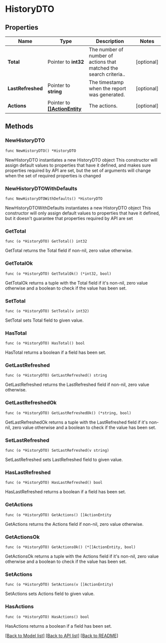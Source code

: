 # HistoryDTO

## Properties

Name | Type | Description | Notes
------------ | ------------- | ------------- | -------------
**Total** | Pointer to **int32** | The number of number of actions that matched the search criteria.. | [optional] 
**LastRefreshed** | Pointer to **string** | The timestamp when the report was generated. | [optional] 
**Actions** | Pointer to [**[]ActionEntity**](ActionEntity.md) | The actions. | [optional] 

## Methods

### NewHistoryDTO

`func NewHistoryDTO() *HistoryDTO`

NewHistoryDTO instantiates a new HistoryDTO object
This constructor will assign default values to properties that have it defined,
and makes sure properties required by API are set, but the set of arguments
will change when the set of required properties is changed

### NewHistoryDTOWithDefaults

`func NewHistoryDTOWithDefaults() *HistoryDTO`

NewHistoryDTOWithDefaults instantiates a new HistoryDTO object
This constructor will only assign default values to properties that have it defined,
but it doesn't guarantee that properties required by API are set

### GetTotal

`func (o *HistoryDTO) GetTotal() int32`

GetTotal returns the Total field if non-nil, zero value otherwise.

### GetTotalOk

`func (o *HistoryDTO) GetTotalOk() (*int32, bool)`

GetTotalOk returns a tuple with the Total field if it's non-nil, zero value otherwise
and a boolean to check if the value has been set.

### SetTotal

`func (o *HistoryDTO) SetTotal(v int32)`

SetTotal sets Total field to given value.

### HasTotal

`func (o *HistoryDTO) HasTotal() bool`

HasTotal returns a boolean if a field has been set.

### GetLastRefreshed

`func (o *HistoryDTO) GetLastRefreshed() string`

GetLastRefreshed returns the LastRefreshed field if non-nil, zero value otherwise.

### GetLastRefreshedOk

`func (o *HistoryDTO) GetLastRefreshedOk() (*string, bool)`

GetLastRefreshedOk returns a tuple with the LastRefreshed field if it's non-nil, zero value otherwise
and a boolean to check if the value has been set.

### SetLastRefreshed

`func (o *HistoryDTO) SetLastRefreshed(v string)`

SetLastRefreshed sets LastRefreshed field to given value.

### HasLastRefreshed

`func (o *HistoryDTO) HasLastRefreshed() bool`

HasLastRefreshed returns a boolean if a field has been set.

### GetActions

`func (o *HistoryDTO) GetActions() []ActionEntity`

GetActions returns the Actions field if non-nil, zero value otherwise.

### GetActionsOk

`func (o *HistoryDTO) GetActionsOk() (*[]ActionEntity, bool)`

GetActionsOk returns a tuple with the Actions field if it's non-nil, zero value otherwise
and a boolean to check if the value has been set.

### SetActions

`func (o *HistoryDTO) SetActions(v []ActionEntity)`

SetActions sets Actions field to given value.

### HasActions

`func (o *HistoryDTO) HasActions() bool`

HasActions returns a boolean if a field has been set.


[[Back to Model list]](../README.md#documentation-for-models) [[Back to API list]](../README.md#documentation-for-api-endpoints) [[Back to README]](../README.md)


